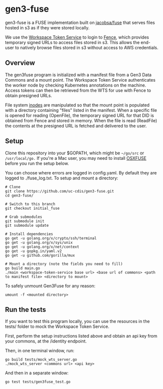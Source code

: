 # gen3-fuse

gen3-fuse is a FUSE implementation built on [jacobsa/fuse](https://github.com/jacobsa/fuse) that serves files hosted in s3 as if they were stored locally. 

We use the [Workspace Token Service](https://github.com/uc-cdis/workspace-token-service) to login to [Fence](https://github.com/uc-cdis/fence), which provides temporary signed URLs to access files stored in s3. This allows the end-user to natively browse files stored in s3 without access to AWS credentials.

## Overview

The gen3fuse program is initialized with a manifest file from a Gen3 Data Commons and a mount point. The Workspace Token Service authenticates the worker node by checking Kubernetes annotations on the machine. Access tokens can then be retrieved from the WTS for use with Fence to obtain presigned URLs.


File system [inodes](http://www.linfo.org/inode.html) are manipulated so that the mount point is populated with a directory containing "files" listed in the manifest. When a specific file is opened for reading (OpenFile), the temporary signed URL for that DID is obtained from Fence and stored in memory. When the file is read (ReadFile) the contents at the presigned URL is fetched and delivered to the user. 


## Setup


Clone this repository into your $GOPATH, which might be `~/go/src` or `/usr/local/go.` 
If you're a Mac user, you may need to install [OSXFUSE](https://github.com/osxfuse/osxfuse/releases) before you run the setup below.

You can choose where errors are logged in config.yaml. By default they are logged to ./fuse_log.txt. To setup and mount a directory:
    
    # Clone
    git clone https://github.com/uc-cdis/gen3-fuse.git
    cd gen3-fuse/

    # Switch to this branch
    git checkout initial_fuse

    # Grab submodules
    git submodule init
    git submodule update
    
    # Install dependencies   
    go get -u golang.org/x/crypto/ssh/terminal
    go get -u golang.org/x/sys/unix
    go get -u golang.org/x/net/context
    go get -u gopkg.in/yaml.v2
    go get -u github.com/gorilla/mux

    # Mount a directory (note the fields you need to fill)
	go build main.go
    ./main <workspace-token-service base url> <base url of commons> <path to manifest file> <directory to mount>
    
To safely unmount Gen3Fuse for any reason:
    
    umount -f <mounted directory>

## Run the tests

If you want to test this program locally, you can use the resources in the tests/ folder to mock the Workspace Token Service.

First, perform the setup instructions listed above and obtain an api key from your commons, at the /identity endpoint.

Then, in one terminal window, run:

    go build tests/mock_wts_server.go
    ./mock_wts_server <commons url> <api key>

And then in a separate window:

    go test tests/gen3fuse_test.go

